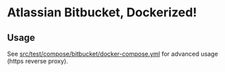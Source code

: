 # Atlassian Bitbucket, Dockerized!

## Usage
See [src/test/compose/bitbucket/docker-compose.yml](src/test/compose/bitbucket/docker-compose.yml) for advanced usage (https reverse proxy).